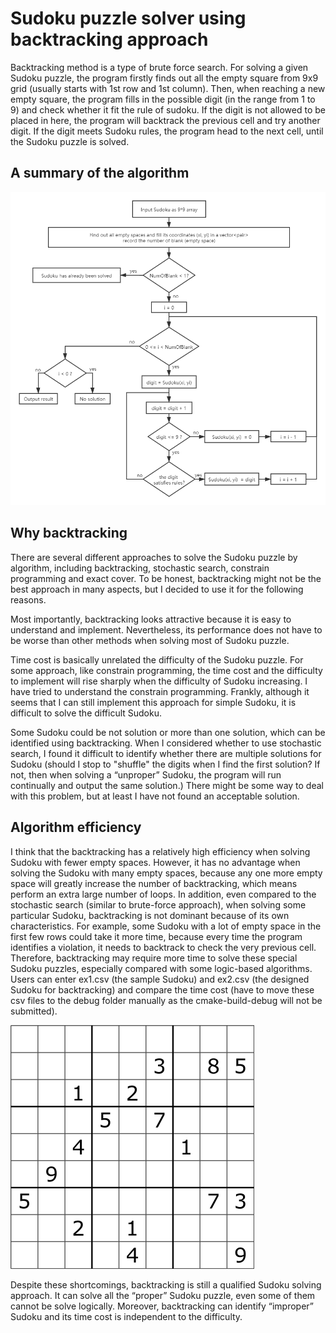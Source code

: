 # Sudoku puzzle solver using backtracking approach

Backtracking method is a type of brute force search. For solving a given Sudoku puzzle, the program firstly finds out all the empty square from 9x9 grid (usually starts with 1st row and 1st column). Then, when reaching a new empty square, the program fills in the possible digit (in the range from 1 to 9) and check whether it fit the rule of sudoku. If the digit is not allowed to be placed in here, the program will backtrack the previous cell and try another digit. If the digit meets Sudoku rules, the program head to the next cell, until the Sudoku puzzle is solved.

## A summary of the algorithm

![image](https://github.com/zhou9539/hello-world/blob/main/Sudoku%20Solver%20-%20Flow%20Chart.png)

## Why backtracking

There are several different approaches to solve the Sudoku puzzle by algorithm, including backtracking, stochastic search, constrain programming and exact cover. To be honest, backtracking might not be the best approach in many aspects, but I decided to use it for the following reasons.

Most importantly, backtracking looks attractive because it is easy to understand and implement. Nevertheless, its performance does not have to be worse than other methods when solving most of Sudoku puzzle. 

Time cost is basically unrelated the difficulty of the Sudoku puzzle. For some approach, like constrain programming, the time cost and the difficulty to implement will rise sharply when the difficulty of Sudoku increasing. I have tried to understand the constrain programming. Frankly, although it seems that I can still implement this approach for simple Sudoku, it is difficult to solve the difficult Sudoku.

Some Sudoku could be not solution or more than one solution, which can be identified using backtracking. When I considered whether to use stochastic search, I found it difficult to identify whether there are multiple solutions for Sudoku (should I stop to "shuffle" the digits when I find the first solution? If not, then when solving a “unproper” Sudoku, the program will run continually and output the same solution.) There might be some way to deal with this problem, but at least I have not found an acceptable solution.

## Algorithm efficiency

I think that the backtracking has a relatively high efficiency when solving Sudoku with fewer empty spaces. However, it has no advantage when solving the Sudoku with many empty spaces, because any one more empty space will greatly increase the number of backtracking, which means perform an extra large number of loops. In addition, even compared to the stochastic search (similar to brute-force approach), when solving some particular Sudoku, backtracking is not dominant because of its own characteristics. For example, some Sudoku with a lot of empty space in the first few rows could take it more time, because every time the program identifies a violation, it needs to backtrack to check the very previous cell. Therefore, backtracking may require more time to solve these special Sudoku puzzles, especially compared with some logic-based algorithms. Users can enter ex1.csv (the sample Sudoku) and ex2.csv (the designed Sudoku for backtracking) and compare the time cost (have to move these csv files to the debug folder manually as the cmake-build-debug will not be submitted).

![image](https://github.com/zhou9539/hello-world/blob/main/Sudoku_puzzle_hard_for_brute_force.svg.png)

Despite these shortcomings, backtracking is still a qualified Sudoku solving approach. It can solve all the “proper” Sudoku puzzle, even some of them cannot be solve logically. Moreover, backtracking can identify “improper” Sudoku and its time cost is independent to the difficulty.
